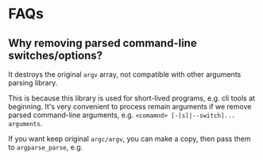 
# FAQs

## Why removing parsed command-line switches/options?

It destroys the original `argv` array, not compatible with other arguments parsing
library.

This is because this library is used for short-lived programs, e.g. cli tools
at beginning. It's very convenient to process remain arguments if we remove
parsed command-line arguments,  e.g. `<comamnd> [-[s]|--switch]... arguments`.

If you want keep original `argc/argv`, you can make a copy, then pass them to
`argparse_parse`, e.g.
